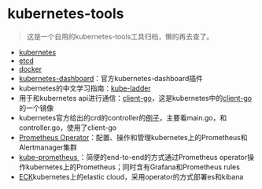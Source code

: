 # kubernetes-tools
> 这是一个自用的kubernetes-tools工具归档，懒的再去查了。

- [kubernetes](https://github.com/kubernetes/kubernetes)
- [etcd](https://github.com/etcd-io/etcd)
- [docker](https://github.com/moby/moby)
- [kubernetes-dashboard](https://github.com/kubernetes/dashboard)：官方kubernetes-dashboard插件
- kubernetes的中文学习指南：[kube-ladder](https://github.com/caicloud/kube-ladder)
- 用于和kubernetes api进行通信：[client-go](https://github.com/kubernetes/client-go)，这是kubernetes中的[client-go](https://github.com/luksa/k8s-website-controller/blob/master/pkg/website-controller.go)的一个镜像
- kubernetes官方给出的crd的controller的[例子](https://github.com/kubernetes/sample-controller)，主要看main.go，和controller.go，使用了client-go
- [Prometheus Operator](https://github.com/coreos/prometheus-operator)：配置、操作和管理kubernetes上的Prometheus和Alertmanager集群
- [kube-prometheus ](https://github.com/coreos/kube-prometheus)：简便的end-to-end的方式通过Prometheus operator操作kubernetes上的Prometheus；同时含有Grafana和Prometheus rules
- [ECK](https://github.com/elastic/cloud-on-k8s/)kubernetes上的elastic cloud，采用operator的方式部署es和kibana
